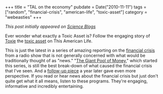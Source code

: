 +++
title = "TAL on the economy"
pubdate = Date("2010-11-11")
tags = ["random", "financial-crisis", "american-life", "toxic-asset"]
category = "webeasties"
+++

_This post initially appeared on [Science Blogs](http://scienceblogs.com/webeasties)_

Ever wonder what exactly a Toxic Asset is? Follow the engaging story of [Toxie](http://goo.gl/UtQbm) the [toxic asset](/tag/toxic-asset) on This American Life.

This is just the latest in a series of amazing reporting on the [financial crisis](/tag/financial-crisis) from a radio show that is not generally concerned with what would be traditionally thought of as "news."  "[The Giant Pool of Money](http://goo.gl/zngrO)," which started this series, is still the best break-down of what caused the financial crisis that I've seen. And a [follow-up piece](http://goo.gl/0gzWw) a year later gave even more perspective. 
If you read or hear news about the financial crisis but just don't quite get what it all means, listen to these programs. They're engaging, informative and incredibly entertaining. 

      
  
